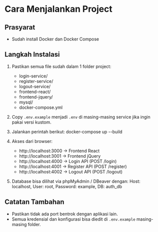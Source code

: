 
# Cara Menjalankan Project

## Prasyarat
- Sudah install Docker dan Docker Compose

## Langkah Instalasi
1. Pastikan semua file sudah dalam 1 folder project:
   - login-service/
   - register-service/
   - logout-service/
   - frontend-react/
   - frontend-jquery/
   - mysql/
   - docker-compose.yml

2. Copy `.env.example` menjadi `.env` di masing-masing service jika ingin pakai versi kustom.

3. Jalankan perintah berikut:
   docker-compose up --build

4. Akses dari browser:
   - http://localhost:3000 → Frontend React
   - http://localhost:3001 → Frontend jQuery
   - http://localhost:4000 → Login API (POST /login)
   - http://localhost:4001 → Register API (POST /register)
   - http://localhost:4002 → Logout API (POST /logout)

5. Database bisa dilihat via phpMyAdmin / DBeaver dengan:
   Host: localhost, User: root, Password: example, DB: auth_db

## Catatan Tambahan
- Pastikan tidak ada port bentrok dengan aplikasi lain.
- Semua kredensial dan konfigurasi bisa diedit di `.env.example` masing-masing folder.
